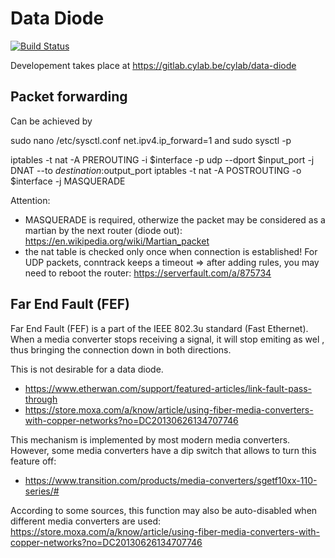 # Data Diode

[![Build Status](https://travis-ci.org/RUCD/data-diode.svg?branch=master)](https://travis-ci.org/RUCD/data-diode)

Developement takes place at https://gitlab.cylab.be/cylab/data-diode

## Packet forwarding

Can be achieved by

sudo nano /etc/sysctl.conf
net.ipv4.ip_forward=1
and 
sudo sysctl -p

iptables -t nat -A PREROUTING -i $interface -p udp --dport $input_port -j DNAT --to $destination:$output_port
iptables -t nat -A POSTROUTING -o $interface -j MASQUERADE

Attention:

* MASQUERADE is required, otherwize the packet may be considered as a martian by the next router (diode out): https://en.wikipedia.org/wiki/Martian_packet
* the nat table is checked only once when connection is established! For UDP packets, conntrack keeps a timeout => after adding rules, you may need to reboot the router: https://serverfault.com/a/875734


## Far End Fault (FEF)

Far End Fault (FEF) is a part of the IEEE 802.3u standard (Fast Ethernet). When a media converter stops receiving a signal, it will stop emiting as wel , thus bringing the connection down in both directions.

This is not desirable for a data diode.

* https://www.etherwan.com/support/featured-articles/link-fault-pass-through
* https://store.moxa.com/a/know/article/using-fiber-media-converters-with-copper-networks?no=DC20130626134707746

This mechanism is implemented by most modern media converters. However, some media converters have a dip switch that allows to turn this feature off:

* https://www.transition.com/products/media-converters/sgetf10xx-110-series/#

According to some sources, this function may also be auto-disabled when different media converters are used: https://store.moxa.com/a/know/article/using-fiber-media-converters-with-copper-networks?no=DC20130626134707746
